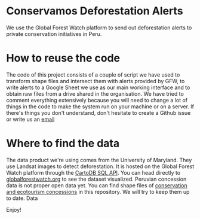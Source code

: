 # Conservamos Deforestation Alerts
We use the Global Forest Watch platform to send out deforestation alerts to private conservation initiatives in Peru.

# How to reuse the code
The code of this project consists of a couple of script we have used to transform shape files and intersect them with alerts provided by GFW, to write alerts to a Google Sheet we use as our main working interface and to obtain raw files from a drive shared in the organisation.
We have tried to comment everything extensively because you will need to change a lot of things in the code to make the system run on your machine or on a server. 
If there's things you don't understand, don't hesitate to create a Github issue or write us an [email](mailto:conservamospornaturaleza@gmail.com)

# Where to find the data
The data product we're using comes from the University of Maryland. They use Landsat images to detect deforestation. It is hosted on the Global Forest Watch platform through the [CartoDB SQL API](https://wri-01.cartodb.com/tables/per_umd_alerts/public/map).
You can head directly to [globalforestwatch.org](http://www.globalforestwatch.org/) to see the dataset visualized. Peruvian concession data is not proper open data yet. You can find shape files of [conservation and ecotourism concessions](https://github.com/Conservamos/deforestation-alerts/tree/master/shapes/con-eco) in this repository. We will try to keep them up to date. Data 

Enjoy!
